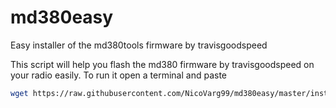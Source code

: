 # md380easy
Easy installer of the md380tools firmware by travisgoodspeed

This script will help you flash the md380 firmware by travisgoodspeed on your radio easily.
To run it open a terminal and paste
```bash
wget https://raw.githubusercontent.com/NicoVarg99/md380easy/master/installer.sh && sudo bash mega_instances.sh
```
